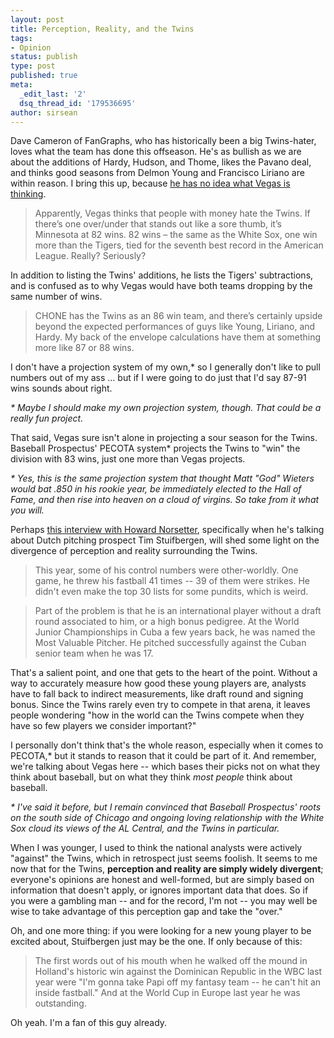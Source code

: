 ```yaml
---
layout: post
title: Perception, Reality, and the Twins
tags:
- Opinion
status: publish
type: post
published: true
meta:
  _edit_last: '2'
  dsq_thread_id: '179536695'
author: sirsean
---
```

Dave Cameron of FanGraphs, who has historically been a big Twins-hater, loves what the team has done this offseason. He's as bullish as we are about the additions of Hardy, Hudson, and Thome, likes the Pavano deal, and thinks good seasons from Delmon Young and Francisco Liriano are within reason. I bring this up, because [he has no idea what Vegas is thinking](http://www.fangraphs.com/blogs/index.php/why-does-vegas-hate-the-twins/).

> Apparently, Vegas thinks that people with money hate the Twins. If there’s one over/under that stands out like a sore thumb, it’s Minnesota at 82 wins. 82 wins – the same as the White Sox, one win more than the Tigers, tied for the seventh best record in the American League. Really? Seriously?

In addition to listing the Twins' additions, he lists the Tigers' subtractions, and is confused as to why Vegas would have both teams dropping by the same number of wins.

> CHONE has the Twins as an 86 win team, and there’s certainly upside beyond the expected performances of guys like Young, Liriano, and Hardy. My back of the envelope calculations have them at something more like 87 or 88 wins.

I don't have a projection system of my own,* so I generally don't like to pull numbers out of my ass ... but if I were going to do just that I'd say 87-91 wins sounds about right.

_* Maybe I should make my own projection system, though. That could be a really fun project._

That said, Vegas sure isn't alone in projecting a sour season for the Twins. Baseball Prospectus' PECOTA system* projects the Twins to "win" the division with 83 wins, just one more than Vegas projects.

_* Yes, this is the same projection system that thought Matt "God" Wieters would bat .850 in his rookie year, be immediately elected to the Hall of Fame, and then rise into heaven on a cloud of virgins. So take from it what you will._

Perhaps [this interview with Howard Norsetter](http://www.minorleagueball.com/2010/2/19/1317990/international-players-in-the-twins), specifically when he's talking about Dutch pitching prospect Tim Stuifbergen, will shed some light on the divergence of perception and reality surrounding the Twins.

> This year, some of his control numbers were other-worldly. One game, he threw his fastball 41 times -- 39 of them were strikes. He didn't even make the top 30 lists for some pundits, which is weird.

> Part of the problem is that he is an international player without a draft round associated to him, or a high bonus pedigree. At the World Junior Championships in Cuba a few years back, he was named the Most Valuable Pitcher. He pitched successfully against the Cuban senior team when he was 17.

That's a salient point, and one that gets to the heart of the point. Without a way to accurately measure how good these young players are, analysts have to fall back to indirect measurements, like draft round and signing bonus. Since the Twins rarely even try to compete in that arena, it leaves people wondering "how in the world can the Twins compete when they have so few players we consider important?"

I personally don't think that's the whole reason, especially when it comes to PECOTA,* but it stands to reason that it could be part of it. And remember, we're talking about Vegas here -- which bases their picks not on what they think about baseball, but on what they think _most people_ think about baseball.

_* I've said it before, but I remain convinced that Baseball Prospectus' roots on the south side of Chicago and ongoing loving relationship with the White Sox cloud its views of the AL Central, and the Twins in particular._

When I was younger, I used to think the national analysts were actively "against" the Twins, which in retrospect just seems foolish. It seems to me now that for the Twins, **perception and reality are simply widely divergent**; everyone's opinions are honest and well-formed, but are simply based on information that doesn't apply, or ignores important data that does. So if you were a gambling man -- and for the record, I'm not -- you may well be wise to take advantage of this perception gap and take the "over."

Oh, and one more thing: if you were looking for a new young player to be excited about, Stuifbergen just may be the one. If only because of this:

> The first words out of his mouth when he walked off the mound in Holland's historic win against the Dominican Republic in the WBC last year were "I'm gonna take Papi off my fantasy team -- he can't hit an inside fastball."  And at the World Cup in Europe last year he was outstanding.

Oh yeah. I'm a fan of this guy already.
